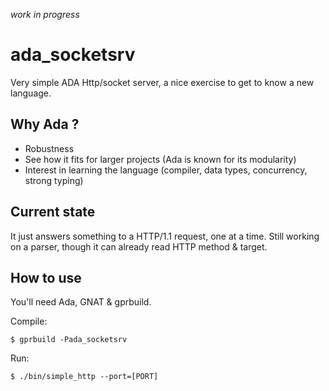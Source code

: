 *work in progress*
# ada_socketsrv

Very simple ADA Http/socket server, a nice exercise to get to know a new language.

## Why Ada ?
 * Robustness
 * See how it fits for larger projects (Ada is known for its modularity)
 * Interest in learning the language (compiler, data types, concurrency, strong typing)

## Current state
It just answers something to a HTTP/1.1 request, one at a time. 
Still working on a parser, though it can already read HTTP method & target.

## How to use
You'll need Ada, GNAT & gprbuild.

Compile:

    $ gprbuild -Pada_socketsrv

Run:

    $ ./bin/simple_http --port=[PORT]
